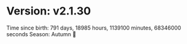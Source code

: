 # Version: v2.1.30
Time since birth: 791 days, 18985 hours, 1139100 minutes, 68346000 seconds
Season: Autumn 🍁

